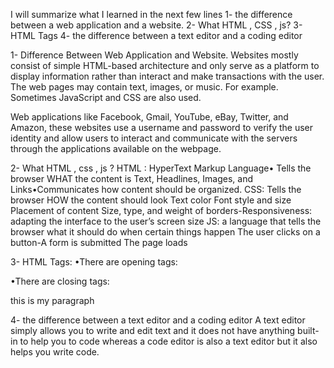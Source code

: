 I will summarize what I learned in the next few lines
1-  the difference between a web application and a website.
2- What  HTML , CSS , js?
3- HTML Tags
4-  the difference between a text editor and a coding editor

1- Difference Between Web Application and Website.
Websites mostly consist of simple HTML-based architecture and only serve as a platform to display information rather than interact and make transactions with the user. The web pages may contain text, images, or music. For example.
Sometimes JavaScript and CSS are also used.

 Web applications like Facebook, Gmail, YouTube, eBay, Twitter, and Amazon, these websites use a username and password to verify the user identity and allow users to interact and communicate with the servers through the applications available on the webpage.

2- What  HTML , css , js ?
HTML : HyperText Markup Language•
Tells the browser WHAT the content is
Text, Headlines, Images, and Links•Communicates how content should be organized.
CSS: Tells the browser HOW the content should look
Text color
Font style and size
Placement of content
Size, type, and weight of borders-Responsiveness: adapting the interface to the user’s screen size
JS: a language that tells the browser what it should do when certain things happen
The user clicks on a button-A form is submitted
The page loads

3- HTML Tags:
•There are opening tags: <p>
•There are closing tags: </p>
<p>this is my paragraph</p>

4-  the difference between a text editor and a coding editor
A text editor simply allows you to write and edit text and it does not have anything built-in to help you to code whereas a code editor is also a text editor but it also helps you write code.
